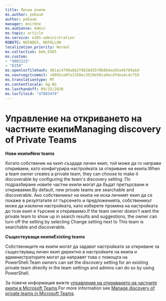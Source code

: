```yaml
---
title: Лични екипи
ms.author: pebaum
author: pebaum
manager: mnirkhe
ms.audience: Admin
ms.topic: article
ms.service: o365-administration
ROBOTS: NOINDEX, NOFOLLOW
localization_priority: Normal
ms.collection: Adm_O365
ms.custom:
- "9001223"
- "6258"
ms.openlocfilehash: d81ac4790ab62f882bd35f0b8b4ea95a4b789abd
ms.sourcegitcommit: c6692ce0fa1358ec3529e59ca0ecdfdea4cdc759
ms.translationtype: MT
ms.contentlocale: bg-BG
ms.lasthandoff: 09/15/2020
ms.locfileid: "47803478"
---
```

# <a name="managing-discovery-of-private-teams"></a><span data-ttu-id="1a69a-102">Управление на откриването на частните екипи</span><span class="sxs-lookup"><span data-stu-id="1a69a-102">Managing discovery of Private Teams</span></span>

<span data-ttu-id="1a69a-103">**Нови екипи**</span><span class="sxs-lookup"><span data-stu-id="1a69a-103">**New teams**</span></span>

<span data-ttu-id="1a69a-104">Когато собственик на екип създаде личен екип, той може да го направи откриваем, като конфигурира настройката за откриване на екипа.</span><span class="sxs-lookup"><span data-stu-id="1a69a-104">When a team owner creates a private team, they can choose to make it discoverable by configuring the team's discovery setting.</span></span> <span data-ttu-id="1a69a-105">По подразбиране новите частни екипи могат да бъдат претърсвани и откриваеми.</span><span class="sxs-lookup"><span data-stu-id="1a69a-105">By default, new private teams are searchable and discoverable.</span></span> <span data-ttu-id="1a69a-106">Ако собственикът на екипа не иска личният екип да се покаже в резултатите от търсенето и предложенията, собственикът може да изключи настройката, като изберете промяна на настройката до този екип е търсене и откриваемо.</span><span class="sxs-lookup"><span data-stu-id="1a69a-106">If the team owner doesn't want the private team to show up in search results and suggestions, the owner can turn off the setting by selecting Change setting next to This team is searchable and discoverable.</span></span>  

<span data-ttu-id="1a69a-107">**Съществуващи екипи**</span><span class="sxs-lookup"><span data-stu-id="1a69a-107">**Existing teams**</span></span>

<span data-ttu-id="1a69a-108">Собствениците на екипи могат да задават настройката за откриване за съществуващ личен екип директно в настройките на екипа и администраторите могат да направят това с помощта на PowerShell.</span><span class="sxs-lookup"><span data-stu-id="1a69a-108">Team owners can set the discovery setting for an existing private team directly in the team settings and admins can do so by using PowerShell.</span></span>  

<span data-ttu-id="1a69a-109">За повече информация вижте  [управление на откриването на частните екипи в Microsoft Teams](https://docs.microsoft.com/microsoftteams/manage-discovery-of-private-teams).</span><span class="sxs-lookup"><span data-stu-id="1a69a-109">For more information see  [Manage discovery of private teams in Microsoft Teams](https://docs.microsoft.com/microsoftteams/manage-discovery-of-private-teams).</span></span>
